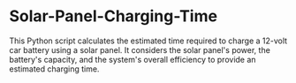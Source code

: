 # Solar-Panel-Charging-Time
This Python script calculates the estimated time required to charge a 12-volt car battery using a solar panel. It considers the solar panel's power, the battery's capacity, and the system's overall efficiency to provide an estimated charging time.
